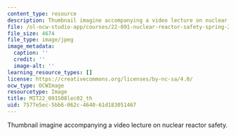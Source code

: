 ```yaml
---
content_type: resource
description: Thumbnail imagine accompanying a video lecture on nuclear reactor safety.
file: /ol-ocw-studio-app/courses/22-091-nuclear-reactor-safety-spring-2008/7577e5ec5bb6062c464061d183051467_MIT22_091S08lec02_th.jpg
file_size: 4674
file_type: image/jpeg
image_metadata:
  caption: ''
  credit: ''
  image-alt: ''
learning_resource_types: []
license: https://creativecommons.org/licenses/by-nc-sa/4.0/
ocw_type: OCWImage
resourcetype: Image
title: MIT22_091S08lec02_th
uid: 7577e5ec-5bb6-062c-4640-61d183051467
---
```

Thumbnail imagine accompanying a video lecture on nuclear reactor safety.